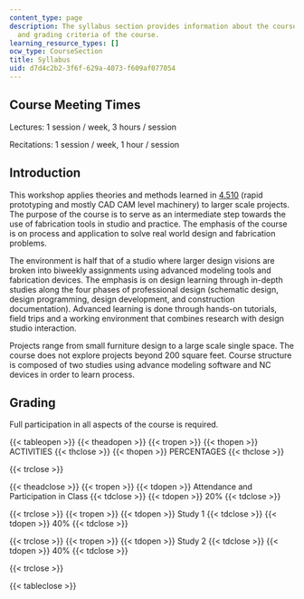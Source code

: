 ```yaml
---
content_type: page
description: The syllabus section provides information about the course introduction
  and grading criteria of the course.
learning_resource_types: []
ocw_type: CourseSection
title: Syllabus
uid: d7d4c2b2-3f6f-629a-4073-f609af077054
---
```


Course Meeting Times
--------------------

Lectures: 1 session / week, 3 hours / session

Recitations: 1 session / week, 1 hour / session

Introduction
------------

This workshop applies theories and methods learned in [4.510](/courses/4-510-digital-design-fabrication-fall-2008) (rapid prototyping and mostly CAD CAM level machinery) to larger scale projects. The purpose of the course is to serve as an intermediate step towards the use of fabrication tools in studio and practice. The emphasis of the course is on process and application to solve real world design and fabrication problems.

The environment is half that of a studio where larger design visions are broken into biweekly assignments using advanced modeling tools and fabrication devices. The emphasis is on design learning through in-depth studies along the four phases of professional design (schematic design, design programming, design development, and construction documentation). Advanced learning is done through hands-on tutorials, field trips and a working environment that combines research with design studio interaction.

Projects range from small furniture design to a large scale single space. The course does not explore projects beyond 200 square feet. Course structure is composed of two studies using advance modeling software and NC devices in order to learn process.

Grading
-------

Full participation in all aspects of the course is required.

{{< tableopen >}}
{{< theadopen >}}
{{< tropen >}}
{{< thopen >}}
ACTIVITIES
{{< thclose >}}
{{< thopen >}}
PERCENTAGES
{{< thclose >}}

{{< trclose >}}

{{< theadclose >}}
{{< tropen >}}
{{< tdopen >}}
Attendance and Participation in Class
{{< tdclose >}}
{{< tdopen >}}
20%
{{< tdclose >}}

{{< trclose >}}
{{< tropen >}}
{{< tdopen >}}
Study 1
{{< tdclose >}}
{{< tdopen >}}
40%
{{< tdclose >}}

{{< trclose >}}
{{< tropen >}}
{{< tdopen >}}
Study 2
{{< tdclose >}}
{{< tdopen >}}
40%
{{< tdclose >}}

{{< trclose >}}

{{< tableclose >}}